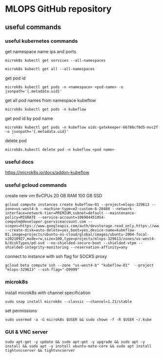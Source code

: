 # MLOPS GitHub repository
## useful commands
### useful kubernetes commands
get namespace name ips and ports
```
microk8s kubectl get services --all-namespaces
```

```
microk8s kubectl get all --all-namespaces
```
get pod id
```
microk8s kubectl get pods -n <namespace> <pod-name> -o jsonpath='{.metadata.uid}'
```
get all pod names from namespace kubeflow
```
microk8s kubectl get pods -n kubeflow
```
get pod id by pod name
```
microk8s kubectl get pods -n kubeflow oidc-gatekeeper-66786cf8d5-mvc2f -o jsonpath='{.metadata.uid}'
```
delete pod
```
microk8s.kubectl delete pod -n kubeflow <pod name>
```
### useful docs
https://microk8s.io/docs/addon-kubeflow

### useful gcloud commands
create new vm 6vCPUs 20 GB RAM 100 GB SSD
```
gcloud compute instances create kubeflow-01 --project=mlops-329613 --zone=us-west4-b --machine-type=e2-custom-6-20480 --network-interface=network-tier=PREMIUM,subnet=default --maintenance-policy=MIGRATE --service-account=106984451854-compute@developer.gserviceaccount.com --scopes=https://www.googleapis.com/auth/devstorage.read_only,https://www.googleapis.com/auth/logging.write,https://www.googleapis.com/auth/monitoring.write,https://www.googleapis.com/auth/servicecontrol,https://www.googleapis.com/auth/service.management.readonly,https://www.googleapis.com/auth/trace.append --create-disk=auto-delete=yes,boot=yes,device-name=kubeflow-01,image=projects/ubuntu-os-cloud/global/images/ubuntu-2004-focal-v20210927,mode=rw,size=100,type=projects/mlops-329613/zones/us-west4-b/diskTypes/pd-ssd --no-shielded-secure-boot --shielded-vtpm --shielded-integrity-monitoring --reservation-affinity=any
```
connect to instance with ssh flag for SOCKS proxy
```
gcloud beta compute ssh --zone "us-west4-b" "kubeflow-01"  --project "mlops-329613" --ssh-flag="-D9999"
```
### microk8s
install microk8s with channel specification
```
sudo snap install microk8s --classic --channel=1.21/stable
```
set permissions
```
sudo usermod -a -G microk8s $USER && sudo chown -f -R $USER ~/.kube
```
### GUI & VNC server
```
sudo apt-get -y update && sudo apt-get -y upgrade && sudo apt -y install && sudo apt -y install ubuntu-mate-core && sudo apt install tightvncserver && tightvncserver
```
